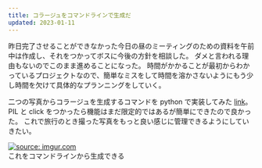 ```yaml
---
title: コラージュをコマンドラインで生成だ
updated: 2023-01-11
---
```


昨日完了させることができなかった今日の昼のミーティングのための資料を午前中は作成し、それをつかってボスに今後の方針を相談した。
ダメと言われる理由もないのでこのまま進めることになった。
時間がかかることが最初からわかっているプロジェクトなので、簡単なミスをして時間を溶かさないようにもう少し時間を欠けて具体的なプランニングをしていく。

二つの写真からコラージュを生成するコマンドを python で実装してみた [link](https://github.com/sobamchan/gosei)。
PIL と click をつかったら機能はまだ限定的ではあるが簡単にできたので良かった。
これで旅行のとき撮った写真をもっと良い感じに管理できるようにしていきたい。

<a href="https://imgur.com/QTGG0sc"><img src="https://i.imgur.com/QTGG0sc.jpg" title="source: imgur.com" /></a>  
これをコマンドラインから生成できる
